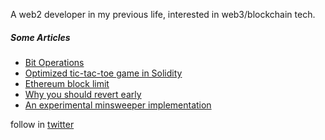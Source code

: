 A web2 developer in my previous life, interested in web3/blockchain tech.

##### Some Articles

- [Bit Operations](https://hackmd.io/@0xosas/B1H8OY03c)
- [Optimized tic-tac-toe game in Solidity](https://hackmd.io/@0xosas/S1uWnLChq)
- [Ethereum block limit](https://hackmd.io/@0xosas/By6lVZuaq)
- [Why you should revert early](https://hackmd.io/@0xosas/S1GNDOFT5)
- [An experimental minsweeper implementation](https://hackmd.io/@0xosas/HyMJMwcAc)

follow in [twitter](https://twitter.com/0xosas)
